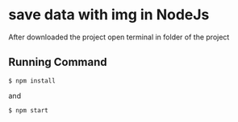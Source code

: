 # save data with img in NodeJs

After downloaded the project open terminal in folder of the project

## Running Command
```
$ npm install
```
and 
```
$ npm start
```